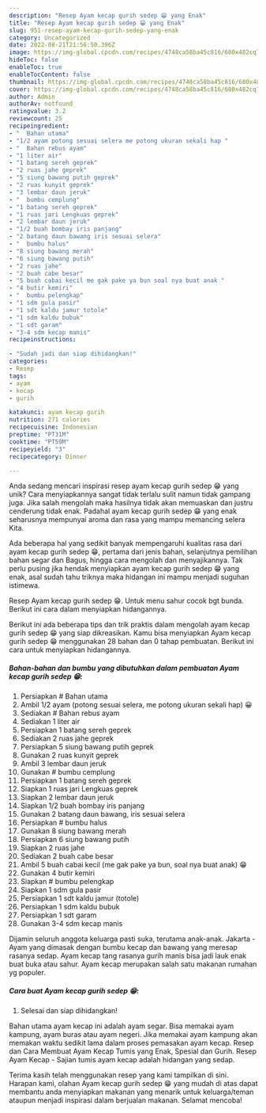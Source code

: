 ```yaml
---
description: "Resep Ayam kecap gurih sedep 😁 yang Enak"
title: "Resep Ayam kecap gurih sedep 😁 yang Enak"
slug: 951-resep-ayam-kecap-gurih-sedep-yang-enak
category: Uncategorized
date: 2022-08-21T21:56:50.396Z
image: https://img-global.cpcdn.com/recipes/4748ca58ba45c816/680x482cq70/ayam-kecap-gurih-sedep-foto-resep-utama.jpg
hideToc: false
enableToc: true
enableTocContent: false
thumbnail: https://img-global.cpcdn.com/recipes/4748ca58ba45c816/680x482cq70/ayam-kecap-gurih-sedep-foto-resep-utama.jpg
cover: https://img-global.cpcdn.com/recipes/4748ca58ba45c816/680x482cq70/ayam-kecap-gurih-sedep-foto-resep-utama.jpg
author: Admin
authorAv: notfound
ratingvalue: 3.2
reviewcount: 25
recipeingredient:
- "  Bahan utama"
- "1/2 ayam potong sesuai selera me potong ukuran sekali hap "
- "  Bahan rebus ayam"
- "1 liter air"
- "1 batang sereh geprek"
- "2 ruas jahe geprek"
- "5 siung bawang putih geprek"
- "2 ruas kunyit geprek"
- "3 lembar daun jeruk"
- "  bumbu cemplung"
- "1 batang sereh geprek"
- "1 ruas jari Lengkuas geprek"
- "2 lembar daun jeruk"
- "1/2 buah bombay iris panjang"
- "2 batang daun bawang iris sesuai selera"
- "  bumbu halus"
- "8 siung bawang merah"
- "6 siung bawang putih"
- "2 ruas jahe"
- "2 buah cabe besar"
- "5 buah cabai kecil me gak pake ya bun soal nya buat anak "
- "4 butir kemiri"
- "  bumbu pelengkap"
- "1 sdm gula pasir"
- "1 sdt kaldu jamur totole"
- "1 sdm kaldu bubuk"
- "1 sdt garam"
- "3-4 sdm kecap manis"
recipeinstructions:

- "Sudah jadi dan siap dihidangkan!"
categories:
- Resep
tags:
- ayam
- kecap
- gurih

katakunci: ayam kecap gurih 
nutrition: 271 calories
recipecuisine: Indonesian
preptime: "PT31M"
cooktime: "PT59M"
recipeyield: "3"
recipecategory: Dinner

---
```





Anda sedang mencari inspirasi resep ayam kecap gurih sedep 😁 yang unik? Cara menyiapkannya sangat tidak terlalu sulit namun tidak gampang juga. Jika salah mengolah maka hasilnya tidak akan memuaskan dan justru cenderung tidak enak. Padahal ayam kecap gurih sedep 😁 yang enak seharusnya mempunyai aroma dan rasa yang mampu memancing selera Kita.





Ada beberapa hal yang sedikit banyak mempengaruhi kualitas rasa dari ayam kecap gurih sedep 😁, pertama dari jenis bahan, selanjutnya pemilihan bahan segar dan Bagus, hingga cara mengolah dan menyajikannya. Tak perlu pusing jika hendak menyiapkan ayam kecap gurih sedep 😁 yang enak,      asal sudah tahu triknya maka hidangan ini mampu menjadi suguhan istimewa.














Resep Ayam kecap gurih sedep 😁. Untuk menu sahur cocok bgt bunda. Berikut ini cara dalam menyiapkan hidangannya.






Berikut ini ada beberapa tips dan trik praktis dalam mengolah ayam kecap gurih sedep 😁 yang siap dikreasikan. Kamu bisa menyiapkan Ayam kecap gurih sedep 😁 menggunakan 28 bahan dan 0 tahap pembuatan. Berikut ini cara untuk menyiapkan hidangannya.

<!--inarticleads1-->

##### Bahan-bahan dan bumbu yang dibutuhkan dalam pembuatan Ayam kecap gurih sedep 😁:

1. Persiapkan  # Bahan utama
1. Ambil 1/2 ayam (potong sesuai selera, me potong ukuran sekali hap) 😀
1. Sediakan  # Bahan rebus ayam
1. Sediakan 1 liter air
1. Persiapkan 1 batang sereh geprek
1. Sediakan 2 ruas jahe geprek
1. Persiapkan 5 siung bawang putih geprek
1. Gunakan 2 ruas kunyit geprek
1. Ambil 3 lembar daun jeruk
1. Gunakan  # bumbu cemplung
1. Persiapkan 1 batang sereh geprek
1. Siapkan 1 ruas jari Lengkuas geprek
1. Siapkan 2 lembar daun jeruk
1. Siapkan 1/2 buah bombay iris panjang
1. Gunakan 2 batang daun bawang, iris sesuai selera
1. Persiapkan  # bumbu halus
1. Gunakan 8 siung bawang merah
1. Persiapkan 6 siung bawang putih
1. Siapkan 2 ruas jahe
1. Sediakan 2 buah cabe besar
1. Ambil 5 buah cabai kecil (me gak pake ya bun, soal nya buat anak) 😁
1. Gunakan 4 butir kemiri
1. Siapkan  # bumbu pelengkap
1. Siapkan 1 sdm gula pasir
1. Persiapkan 1 sdt kaldu jamur (totole)
1. Persiapkan 1 sdm kaldu bubuk
1. Persiapkan 1 sdt garam
1. Gunakan 3-4 sdm kecap manis


Dijamin seluruh anggota keluarga pasti suka, terutama anak-anak. Jakarta - Ayam yang dimasak dengan bumbu kecap dan bawang yang meresap rasanya sedap. Ayam kecap tang rasanya gurih manis bisa jadi lauk enak buat buka atau sahur. Ayam kecap merupakan salah satu makanan rumahan yg populer. 

<!--inarticleads2-->

##### Cara buat Ayam kecap gurih sedep 😁:


1. Selesai dan siap dihidangkan!

Bahan utama ayam kecap ini adalah ayam segar. Bisa memakai ayam kampung, ayam buras atau ayam negeri. Jika memakai ayam kampung akan memakan waktu sedikit lama dalam proses pemasakan ayam kecap. Resep dan Cara Membuat Ayam Kecap Tumis yang Enak, Spesial dan Gurih. Resep Ayam Kecap - Sajian tumis ayam kecap adalah hidangan yang sedap. 

Terima kasih telah menggunakan resep yang kami tampilkan di sini. Harapan kami, olahan Ayam kecap gurih sedep 😁 yang mudah di atas dapat membantu anda menyiapkan makanan yang menarik untuk keluarga/teman ataupun menjadi inspirasi dalam berjualan makanan. Selamat mencoba!
